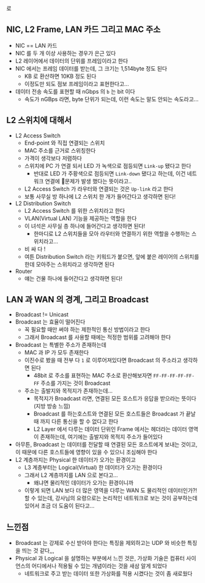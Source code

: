 로
## NIC, L2 Frame, LAN 카드 그리고 MAC 주소
- NIC == LAN 카드
- NIC 를 두 개 이상 사용하는 경우가 은근 있다
- L2 레이어에서 데이터의 단위를 프레임이라고 한다
- NIC 에서는 프레임 데이터를 받는데, 그 크기는 1,514byte 정도 된다
	- KB 로 환산하면 10KB 정도 된다
	- 이정도만 되도 점보 프레임이라고 표현한다고...
- 데이터 전송 속도를 표현할 때 nGbps 의 `b` 는 bit 이다
	- 속도가 nGBps 라면, byte 단위가 되는데, 이런 속도는 말도 안되는 속도라고...

## L2 스위치에 대해서
- L2 Access Switch
	- End-point 와 직접 연결되는 스위치
	- MAC 주소를 근거로 스위칭한다
	- 가격이 생각보다 저렴하다
	- 스위치에 PC 가 연결 되서 LED 가 녹색으로 점등되면 `Link-up` 됐다고 한다
		- 반대로 LED 가 주황색으로 점등되면 `Link-down` 됐다고 하는데, 이건 네트워크 연결에 문제가 발생 했다는 뜻이라고..
	- L2 Access Switch 가 라우터와 연결되는 것은 `Up-link` 라고 한다
	- 보통 사무실 방 하나에 L2 스위치 한 개가 들어간다고 생각하면 된다!
- L2 Distribution Switch
	- L2  Access Switch 를 위한 스위치라고 한다
	- VLAN(Virtual LAN) 기능을 제공하는 역할을 한다
	- 이 녀석은 사무실 층 하나에 들어간다고 생각하면 된다!
		- 한마디로 L2 스위치들을 모아 라우터와 연결하기 위한 역할을 수행하는 스위치라고...
	- 비 싸 다 !
	- 여튼 Distribution Switch 라는 키워드가 붙으면, 앞에 붙은 레이어의 스위치를 한데 모아주는 스위치라고 생각하면 된다
- Router
	- 얘는 건물 하나에 들어간다고 생각하면 된다!

## LAN 과 WAN 의 경계, 그리고 Broadcast
- Broadcast != Unicast
- Broadcast 는 효율이 떨어진다
	- 꼭 필요할 때만 써야 하는 제한적인 통신 방법이라고 한다
	- 그래서 Broadcast 를 사용할 때에는 적정한 범위를 고려해야 한다
- Broadcast 는 특별한 주소가 존재하는데
	- MAC 과 IP 가 모두 존재한다
	- 이진수로 봤을 때 전부 다 `1` 로 이루어져있다면 Broadcast 의 주소라고 생각하면 된다
		- 48bit 로 주소를 표현하는 MAC 주소로 환산해보자면 `FF-FF-FF-FF-FF-FF` 주소를 가지는 것이 Broadcast 
	- 주소는 출발지와 목적지가 존재하는데...
		- 목적지가 Broadcast 라면, 연결된 모든 호스트가 응답을 받으라는 뜻이다(지방 방송 느낌)
		- Broadcast 를 하는호스트와 연결된 모든 호스트들은 Broadcast 가 끝날 때 까지 다른 통신을 할 수 없다고 한다
		- L2 Layer 에서 다루는 데이터 단위인 Frame 에서는 헤더라는 데이터 영역이 존재하는데, 여기에는 출발지와 목적지 주소가 들어있다
- 아무튼, Broadcast 는 데이터를 전달할 때 연결된 모든 호스트에게 보내는 것이고, 이 때문에 다른 호스트들에 영향이 있을 수 있으니 조심해야 한다
- L2 계층까지는 Physical 한 데이터가 오가는 환경이고
	- L3 계층부터는 Logical(Virtual) 한 데이터가 오가는 환경이다
	- 그래서 L2 계층까지를 LAN 으로 본다고...
		- 왜냐면 물리적인 데이터가 오가는 환경이니까
	- 이렇게 되면 LAN 보다 더 많은 영역을 다루는 WAN 도 물리적인 데이터인가?! 할 수 있는데, 강사님의 요령으로는 논리적인 네트워크로 보는 것이 공부하는데 있어서 조금 더 도움이 된다고...

## 느낀점
- Broadcast 는 강제로 수신 받아야 한다는 특징을 제외하고는 UDP 와 비슷한 특징을 띄는 것 같다,,,
- Physical 과 Logical 을 설명하는 부분에서 느낀 것은, 가상화 기술은 컴퓨터 사이언스의 어디에서나 적용될 수 있는 개념이라는 것을 새삼 알게 되었다
	- 네트워크로 주고 받는 데이터 또한 가상화를 적용 시켰다는 것이 좀 새로웠다